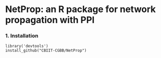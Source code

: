 NetProp: an R package for network propagation with PPI
=====================================================================

### 1. Installation

    library('devtools')
    install_github("CBIIT-CGBB/NetProp")
